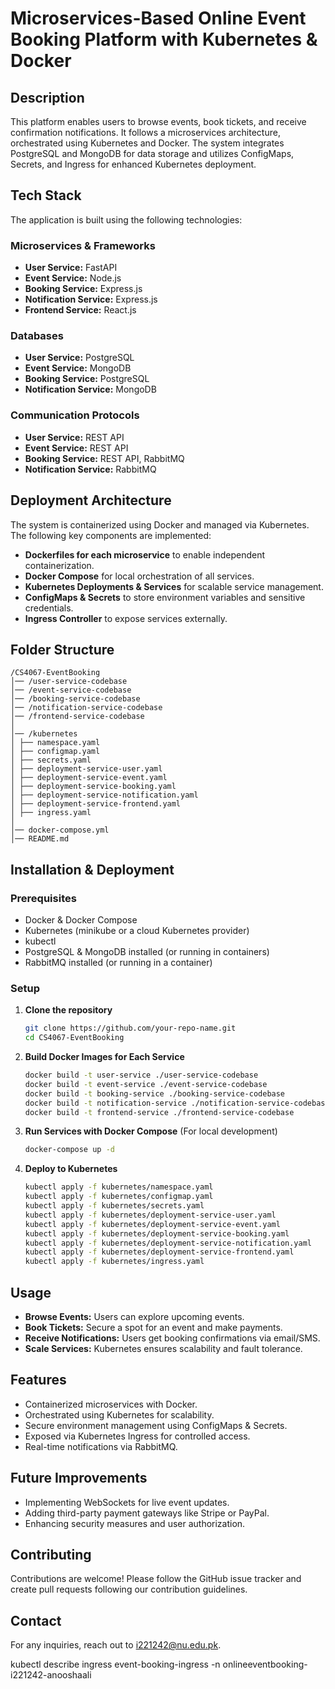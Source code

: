 # Microservices-Based Online Event Booking Platform with Kubernetes & Docker

## Description
This platform enables users to browse events, book tickets, and receive confirmation notifications. It follows a microservices architecture, orchestrated using Kubernetes and Docker. The system integrates PostgreSQL and MongoDB for data storage and utilizes ConfigMaps, Secrets, and Ingress for enhanced Kubernetes deployment.

## Tech Stack
The application is built using the following technologies:

### Microservices & Frameworks
- **User Service:** FastAPI
- **Event Service:** Node.js
- **Booking Service:** Express.js
- **Notification Service:** Express.js
- **Frontend Service:** React.js

### Databases
- **User Service:** PostgreSQL
- **Event Service:** MongoDB
- **Booking Service:** PostgreSQL
- **Notification Service:** MongoDB

### Communication Protocols
- **User Service:** REST API
- **Event Service:** REST API
- **Booking Service:** REST API, RabbitMQ
- **Notification Service:** RabbitMQ

## Deployment Architecture
The system is containerized using Docker and managed via Kubernetes. The following key components are implemented:
- **Dockerfiles for each microservice** to enable independent containerization.
- **Docker Compose** for local orchestration of all services.
- **Kubernetes Deployments & Services** for scalable service management.
- **ConfigMaps & Secrets** to store environment variables and sensitive credentials.
- **Ingress Controller** to expose services externally.

## Folder Structure
```
/CS4067-EventBooking
│── /user-service-codebase
│── /event-service-codebase
│── /booking-service-codebase
│── /notification-service-codebase
│── /frontend-service-codebase
│
│── /kubernetes
│ ├── namespace.yaml
│ ├── configmap.yaml
│ ├── secrets.yaml
│ ├── deployment-service-user.yaml
│ ├── deployment-service-event.yaml
│ ├── deployment-service-booking.yaml
│ ├── deployment-service-notification.yaml
│ ├── deployment-service-frontend.yaml
│ ├── ingress.yaml
│
│── docker-compose.yml
│── README.md
```

## Installation & Deployment

### Prerequisites
- Docker & Docker Compose
- Kubernetes (minikube or a cloud Kubernetes provider)
- kubectl
- PostgreSQL & MongoDB installed (or running in containers)
- RabbitMQ installed (or running in a container)

### Setup
1. **Clone the repository**
   ```bash
   git clone https://github.com/your-repo-name.git
   cd CS4067-EventBooking
   ```

2. **Build Docker Images for Each Service**
   ```bash
   docker build -t user-service ./user-service-codebase
   docker build -t event-service ./event-service-codebase
   docker build -t booking-service ./booking-service-codebase
   docker build -t notification-service ./notification-service-codebase
   docker build -t frontend-service ./frontend-service-codebase
   ```

3. **Run Services with Docker Compose** (For local development)
   ```bash
   docker-compose up -d
   ```

4. **Deploy to Kubernetes**
   ```bash
   kubectl apply -f kubernetes/namespace.yaml
   kubectl apply -f kubernetes/configmap.yaml
   kubectl apply -f kubernetes/secrets.yaml
   kubectl apply -f kubernetes/deployment-service-user.yaml
   kubectl apply -f kubernetes/deployment-service-event.yaml
   kubectl apply -f kubernetes/deployment-service-booking.yaml
   kubectl apply -f kubernetes/deployment-service-notification.yaml
   kubectl apply -f kubernetes/deployment-service-frontend.yaml
   kubectl apply -f kubernetes/ingress.yaml
   ```

## Usage
- **Browse Events:** Users can explore upcoming events.
- **Book Tickets:** Secure a spot for an event and make payments.
- **Receive Notifications:** Users get booking confirmations via email/SMS.
- **Scale Services:** Kubernetes ensures scalability and fault tolerance.

## Features
- Containerized microservices with Docker.
- Orchestrated using Kubernetes for scalability.
- Secure environment management using ConfigMaps & Secrets.
- Exposed via Kubernetes Ingress for controlled access.
- Real-time notifications via RabbitMQ.

## Future Improvements
- Implementing WebSockets for live event updates.
- Adding third-party payment gateways like Stripe or PayPal.
- Enhancing security measures and user authorization.

## Contributing
Contributions are welcome! Please follow the GitHub issue tracker and create pull requests following our contribution guidelines.

## Contact
For any inquiries, reach out to [i221242@nu.edu.pk](mailto:i221242@nu.edu.pk).


kubectl describe ingress event-booking-ingress -n onlineeventbooking-i221242-anooshaali

